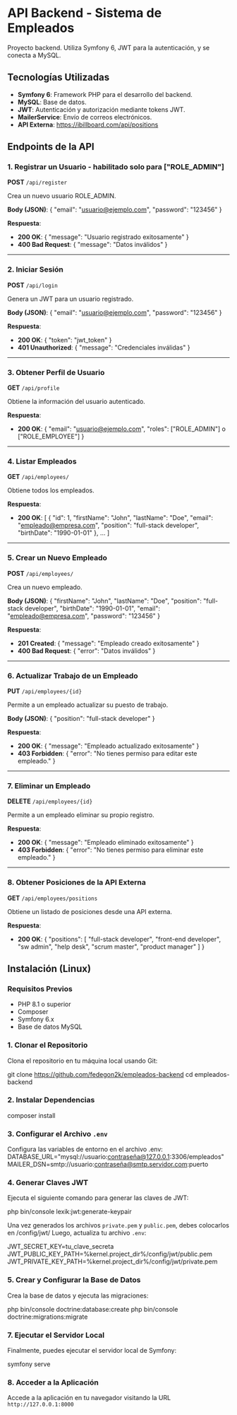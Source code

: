 # API Backend - Sistema de Empleados

Proyecto backend. Utiliza Symfony 6, JWT para la autenticación, y se conecta a MySQL. 

## Tecnologías Utilizadas

- **Symfony 6**: Framework PHP para el desarrollo del backend.
- **MySQL**: Base de datos.
- **JWT**: Autenticación y autorización mediante tokens JWT.
- **MailerService**: Envío de correos electrónicos.
- **API Externa**: https://ibillboard.com/api/positions

## Endpoints de la API

### 1. Registrar un Usuario - habilitado solo para ["ROLE_ADMIN"]
**POST** `/api/register`

Crea un nuevo usuario ROLE_ADMIN.

**Body (JSON)**:
{
    "email": "usuario@ejemplo.com",
    "password": "123456"
}

**Respuesta**:
- **200 OK**: { "message": "Usuario registrado exitosamente" }
- **400 Bad Request**: { "message": "Datos inválidos" }

---

### 2. Iniciar Sesión
**POST** `/api/login`

Genera un JWT para un usuario registrado.

**Body (JSON)**:
{
    "email": "usuario@ejemplo.com",
    "password": "123456"
}

**Respuesta**:
- **200 OK**: { "token": "jwt_token" }
- **401 Unauthorized**: { "message": "Credenciales inválidas" }

---

### 3. Obtener Perfil de Usuario
**GET** `/api/profile`

Obtiene la información del usuario autenticado.

**Respuesta**:
- **200 OK**: 
  {
      "email": "usuario@ejemplo.com",
      "roles": ["ROLE_ADMIN"] o ["ROLE_EMPLOYEE"]
  }

---

### 4. Listar Empleados
**GET** `/api/employees/`

Obtiene todos los empleados.

**Respuesta**:
- **200 OK**: 
  [
      {
          "id": 1,
          "firstName": "John",
          "lastName": "Doe",
          "email": "empleado@empresa.com",
          "position": "full-stack developer",
          "birthDate": "1990-01-01"
      },
      ...
  ]

---

### 5. Crear un Nuevo Empleado
**POST** `/api/employees/`

Crea un nuevo empleado.

**Body (JSON)**:
{
    "firstName": "John",
    "lastName": "Doe",
    "position": "full-stack developer",
    "birthDate": "1990-01-01",
    "email": "empleado@empresa.com",
    "password": "123456"
}

**Respuesta**:
- **201 Created**: { "message": "Empleado creado exitosamente" }
- **400 Bad Request**: { "error": "Datos inválidos" }

---

### 6. Actualizar Trabajo de un Empleado
**PUT** `/api/employees/{id}`

Permite a un empleado actualizar su puesto de trabajo.

**Body (JSON)**:
{
    "position": "full-stack developer"
}

**Respuesta**:
- **200 OK**: { "message": "Empleado actualizado exitosamente" }
- **403 Forbidden**: { "error": "No tienes permiso para editar este empleado." }

---

### 7. Eliminar un Empleado
**DELETE** `/api/employees/{id}`

Permite a un empleado eliminar su propio registro.

**Respuesta**:
- **200 OK**: { "message": "Empleado eliminado exitosamente" }
- **403 Forbidden**: { "error": "No tienes permiso para eliminar este empleado." }

---

### 8. Obtener Posiciones de la API Externa
**GET** `/api/employees/positions`

Obtiene un listado de posiciones desde una API externa.

**Respuesta**:
- **200 OK**: 
{
	"positions": [
		"full-stack developer",
		"front-end developer",
		"sw admin",
		"help desk",
		"scrum master",
		"product manager"
	]
}

## Instalación (Linux)

### Requisitos Previos

- PHP 8.1 o superior
- Composer
- Symfony 6.x
- Base de datos MySQL

### 1. Clonar el Repositorio
Clona el repositorio en tu máquina local usando Git:

git clone https://github.com/fedegon2k/empleados-backend
cd empleados-backend

### 2. Instalar Dependencias

composer install

### 3. Configurar el Archivo `.env`
Configura las variables de entorno en el archivo .env:
DATABASE_URL="mysql://usuario:contraseña@127.0.0.1:3306/empleados"
MAILER_DSN=smtp://usuario:contraseña@smtp.servidor.com:puerto

### 4. Generar Claves JWT
Ejecuta el siguiente comando para generar las claves de JWT:

php bin/console lexik:jwt:generate-keypair

Una vez generados los archivos `private.pem` y `public.pem`, debes colocarlos en /config/jwt/
Luego, actualiza tu archivo `.env`:

JWT_SECRET_KEY=tu_clave_secreta
JWT_PUBLIC_KEY_PATH=%kernel.project_dir%/config/jwt/public.pem 
JWT_PRIVATE_KEY_PATH=%kernel.project_dir%/config/jwt/private.pem

### 5. Crear y Configurar la Base de Datos
Crea la base de datos y ejecuta las migraciones:

php bin/console doctrine:database:create
php bin/console doctrine:migrations:migrate

### 7. Ejecutar el Servidor Local
Finalmente, puedes ejecutar el servidor local de Symfony:

symfony serve

### 8. Acceder a la Aplicación
Accede a la aplicación en tu navegador visitando la URL `http://127.0.0.1:8000`



